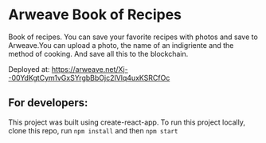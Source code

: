# Arweave Book of Recipes

Book of recipes. You can save your favorite recipes with photos and save to Arweave.You can upload a photo, the name of an indigriente and the method of cooking. And save all this to the blockchain.

Deployed at: https://arweave.net/Xj--00YdKgtCym1vGxSYrgbBbOjc2IVlq4uxKSRCfOc



## For developers:

This project was built using create-react-app. To run this project locally, clone this repo, run `npm install` and then `npm start`
